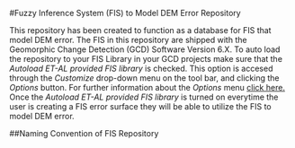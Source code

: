 #Fuzzy Inference System (FIS) to Model DEM Error Repository

This repository has been created to function as a database for FIS that model DEM error. The FIS in this repository are shipped with the Geomorphic Change Detection (GCD) Software Version 6.X. To auto load the repository to your FIS Library in your GCD projects make sure that the *Autoload ET-AL provided FIS library* is checked. This option is accesed through the *Customize* drop-down menu on the tool bar, and clicking the *Options* button. For further information about the *Options* menu [click here.](http://gcd6help.joewheaton.org/gcd-command-reference/customize-menu/options) Once the *Autoload ET-AL provided FIS library* is turned on everytime the user is creating a FIS error surface they will be able to utilize the FIS to model DEM error. 

##Naming Convention of FIS Repository
